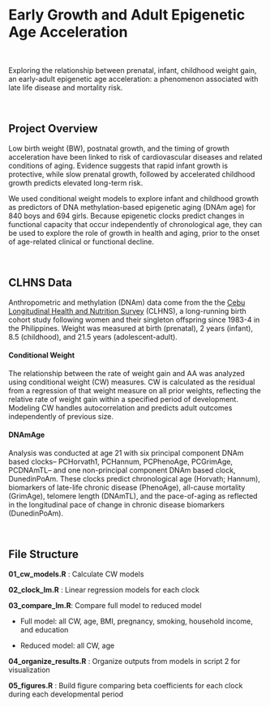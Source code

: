 

# Early Growth and Adult Epigenetic Age Acceleration

<br>

Exploring the relationship between prenatal, infant, childhood weight gain, an early-adult epigenetic age acceleration: 
a phenomenon associated with late life disease and mortality risk. 


<br>

## Project Overview

Low birth weight (BW), postnatal growth, and the timing of growth acceleration have been linked to risk of cardiovascular diseases and related conditions of aging. Evidence suggests that rapid infant growth is protective, while slow prenatal growth, followed by accelerated childhood growth predicts elevated long-term risk. 

We used conditional weight models to explore infant and childhood growth as predictors of DNA methylation-based epigenetic aging (DNAm age) for 840 boys and 694 girls. 
Because epigenetic clocks predict changes in functional capacity that occur independently of chronological age, they can be used to explore the role of growth in health and aging, prior to the onset of age-related clinical or functional decline.

<br>

## CLHNS Data

Anthropometric and methylation (DNAm) data  come from the the [Cebu Longitudinal Health and Nutrition Survey](https://cebu.cpc.unc.edu/) (CLHNS), a long-running birth cohort study following women and their singleton offspring since 1983-4 in the Philippines.
Weight was measured at birth (prenatal), 2 years (infant), 8.5 (childhood), and 21.5 years (adolescent-adult). 

#### Conditional Weight

The relationship between the rate of weight gain and AA was analyzed using conditional weight (CW) measures. 
CW is calculated as the residual from a regression of that weight measure on all prior weights, reflecting the relative rate of weight gain within a specified period of development.
Modeling CW handles autocorrelation and predicts adult outcomes independently of previous size.

#### DNAmAge

Analysis was conducted at age 21 with six principal component DNAm based clocks– PCHorvath1, PCHannum, PCPhenoAge, PCGrimAge, PCDNAmTL– and one non-principal component DNAm based clock, DunedinPoAm.
These clocks predict chronological age (Horvath; Hannum), biomarkers of late-life chronic disease (PhenoAge), all-cause mortality (GrimAge), telomere length (DNAmTL), and the pace-of-aging as reflected in the longitudinal pace of change in chronic disease biomarkers (DunedinPoAm). 
<br>


<br>


## File Structure


**01_cw_models.R** : Calculate CW models

**02_clock_lm.R** : Linear regression models for each clock

**03_compare_lm.R**: Compare full model to reduced model 

- Full model: all CW, age, BMI, pregnancy, smoking, household income, and education

- Reduced model: all CW, age

**04_organize_results.R** : Organize outputs from models in script 2 for visualization

**05_figures.R** : Build figure comparing beta coefficients for each clock during each developmental period

<br>



